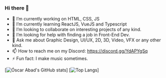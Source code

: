 ### Hi there 👋

<!--
**N3BB3Z4R/N3BB3Z4R** is a ✨ _special_ ✨ repository because its `README.md` (this file) appears on your GitHub profile.

Here are some ideas to get you started:
-->

- 🔭 I’m currently working on HTML, CSS, JS
- 🌱 I’m currently learning ReactJS, VueJS and Typescript
- 👯 I’m looking to collaborate on interesting projects of any kind.
- 🤔 I’m looking for help with finding a job in Front-End Dev.
- 💬 Ask me about Graphic Design, UI/UX, 2D, 3D, Video, VFX or any other kind.
- 📫 How to reach me on my Discord: https://discord.gg/YdAPYgSq
- ⚡ Fun fact: I make music sometimes.


[![Óscar Abad's GitHub stats](https://github-readme-stats.vercel.app/api?username=N3BB3Z4R&show_icons=true&theme=onedark)]
[![Top Langs](https://github-readme-stats.vercel.app/api/top-langs/?username=N3BB3Z4R&layout=compact)]
